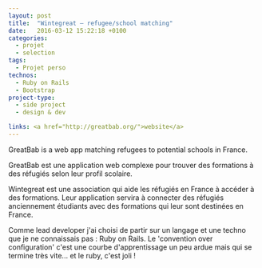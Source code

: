 ```yaml
---
layout: post
title:  "Wintegreat – refugee/school matching"
date:   2016-03-12 15:22:18 +0100
categories:
  - projet
  - selection
tags:
  - Projet perso
technos:
  - Ruby on Rails
  - Bootstrap
project-type:
  - side project
  - design & dev

links: <a href="http://greatbab.org/">website</a>
---
```

GreatBab is a web app matching refugees to potential schools in France.

GreatBab est une application web complexe pour trouver des formations à des réfugiés selon leur profil scolaire.

Wintegreat est une association qui aide les réfugiés en France à accéder à des formations. Leur application servira à connecter des réfugiés anciennement étudiants avec des formations qui leur sont destinées en France.

Comme lead developer j'ai choisi de partir sur un langage et une techno que je ne connaissais pas : Ruby on Rails. Le 'convention over configuration' c'est une courbe d'apprentissage un peu ardue mais qui se termine très vite... et le ruby, c'est joli !
